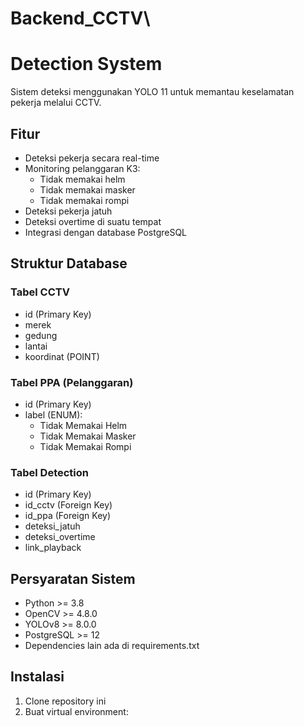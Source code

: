 # Backend_CCTV\

# Detection System

Sistem deteksi menggunakan YOLO 11 untuk memantau keselamatan pekerja melalui CCTV.

## Fitur

- Deteksi pekerja secara real-time
- Monitoring pelanggaran K3:
  - Tidak memakai helm
  - Tidak memakai masker
  - Tidak memakai rompi
- Deteksi pekerja jatuh
- Deteksi overtime di suatu tempat
- Integrasi dengan database PostgreSQL

## Struktur Database

### Tabel CCTV
- id (Primary Key)
- merek
- gedung
- lantai 
- koordinat (POINT)

### Tabel PPA (Pelanggaran)
- id (Primary Key)
- label (ENUM):
  - Tidak Memakai Helm
  - Tidak Memakai Masker
  - Tidak Memakai Rompi

### Tabel Detection
- id (Primary Key)
- id_cctv (Foreign Key)
- id_ppa (Foreign Key)
- deteksi_jatuh
- deteksi_overtime
- link_playback

## Persyaratan Sistem

- Python >= 3.8
- OpenCV >= 4.8.0
- YOLOv8 >= 8.0.0
- PostgreSQL >= 12
- Dependencies lain ada di requirements.txt

## Instalasi

1. Clone repository ini
2. Buat virtual environment: